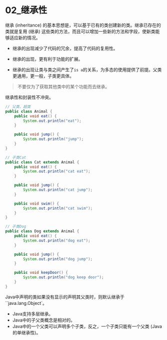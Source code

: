 # 02_继承性

继承 (inheritance) 的基本思想是，可以基于已有的类创建新的类。继承已存在的类就是复用 (继承) 这些类的方法，而且可以增加一些新的方法和字段，使新类能够适应新的情况。

- 继承的出现减少了代码的冗余，提高了代码的复用性。

- 继承的出现，更有利于功能的扩展。

- 继承的出现让类与类之间产生了`is a`的关系，为多态的使用提供了前提。父类更通用，更一般，子类更具体。

> 不要仅为了获取其他类中的某个功能而去继承。

继承性和封装性不冲突。

```java
// 父类、超类
public class Animal {
    public void eat() {
        System.out.println("eat");
    }

    public void jump() {
        System.out.println("jump");
    }
}
```

```java
// 子类Cat
public class Cat extends Animal {
    public void eat() {
        System.out.println("cat eat");
    }

    public void jump() {
        System.out.println("cat jump");
    }

    public void swim() {
        System.out.println("cat swim");
    }
}
```

```java
// 子类Dog
public class Dog extends Animal {
    public void eat() {
        System.out.println("dog eat");
    }

    public void jump() {
        System.out.println("dog jump");
    }

    public void keepDoor() {
        System.out.println("dog keep door");
    }
}
```

Java中声明的类如果没有显示的声明其父类时，则默认继承于``java.lang.Object`。

- Java支持多层继承。
- Java中的子父类概念是相对的。
- Java中的一个父类可以声明多个子类，反之，一个子类只能有一个父类 (Java的单继承性)。